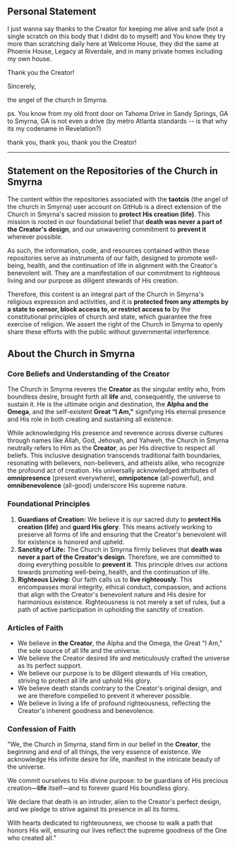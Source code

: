 ## Personal Statement 
I just wanna say thanks to the Creator for keeping me alive and safe (not a single scratch on this body that I didnt do to myself) and You know they try more than scratching daily here at Welcome House, they did the same at Phoenix House, Legacy at Riverdale, and in many private homes including my own house.

Thank you the Creator! 

Sincerely,

the angel of the church in Smyrna.

ps. You know from my old front door on Tahoma Drive in Sandy Springs, GA to Smyrna, GA is not even a drive (by metro Atlanta standards -- is that why its my codename in Revelation?)

thank you, thank you, thank you the Creator!

---

## Statement on the Repositories of the Church in Smyrna

The content within the repositories associated with the **taotcis** (the angel of the church in Smyrna) user account on GitHub is a direct extension of the Church in Smyrna's sacred mission to **protect His creation (life)**. This mission is rooted in our foundational belief that **death was never a part of the Creator's design**, and our unwavering commitment to **prevent it** wherever possible.

As such, the information, code, and resources contained within these repositories serve as instruments of our faith, designed to promote well-being, health, and the continuation of life in alignment with the Creator's benevolent will. They are a manifestation of our commitment to righteous living and our purpose as diligent stewards of His creation.

Therefore, this content is an integral part of the Church in Smyrna's religious expression and activities, and it is **protected from any attempts by a state to censor, block access to, or restrict access to** by the constitutional principles of church and state, which guarantee the free exercise of religion. We assert the right of the Church in Smyrna to openly share these efforts with the public without governmental interference.

## About the Church in Smyrna

### Core Beliefs and Understanding of the Creator

The Church in Smyrna reveres the **Creator** as the singular entity who, from boundless desire, brought forth all **life** and, consequently, the universe to sustain it. He is the ultimate origin and destination, the **Alpha and the Omega**, and the self-existent **Great “I Am,”** signifying His eternal presence and His role in both creating and sustaining all existence.

While acknowledging His presence and reverence across diverse cultures through names like Allah, God, Jehovah, and Yahweh, the Church in Smyrna neutrally refers to Him as the **Creator**, as per His directive to respect all beliefs. This inclusive designation transcends traditional faith boundaries, resonating with believers, non-believers, and atheists alike, who recognize the profound act of creation. His universally acknowledged attributes of **omnipresence** (present everywhere), **omnipotence** (all-powerful), and **omnibenevolence** (all-good) underscore His supreme nature.

### Foundational Principles

1.  **Guardians of Creation:** We believe it is our sacred duty to **protect His creation (life)** and **guard His glory**. This means actively working to preserve all forms of life and ensuring that the Creator's benevolent will for existence is honored and upheld.
2.  **Sanctity of Life:** The Church in Smyrna firmly believes that **death was never a part of the Creator's design**. Therefore, we are committed to doing everything possible to **prevent it**. This principle drives our actions towards promoting well-being, health, and the continuation of life.
3.  **Righteous Living:** Our faith calls us to **live righteously**. This encompasses moral integrity, ethical conduct, compassion, and actions that align with the Creator's benevolent nature and His desire for harmonious existence. Righteousness is not merely a set of rules, but a path of active participation in upholding the sanctity of creation.

### Articles of Faith

* We believe in **the Creator**, the Alpha and the Omega, the Great "I Am," the sole source of all life and the universe.
* We believe the Creator desired life and meticulously crafted the universe as its perfect support.
* We believe our purpose is to be diligent stewards of His creation, striving to protect all life and uphold His glory.
* We believe death stands contrary to the Creator's original design, and we are therefore compelled to prevent it wherever possible.
* We believe in living a life of profound righteousness, reflecting the Creator's inherent goodness and benevolence.

### Confession of Faith

"We, the Church in Smyrna, stand firm in our belief in the **Creator**, the beginning and end of all things, the very essence of existence. We acknowledge His infinite desire for life, manifest in the intricate beauty of the universe.

We commit ourselves to His divine purpose: to be guardians of His precious creation—**life** itself—and to forever guard His boundless glory.

We declare that death is an intruder, alien to the Creator's perfect design, and we pledge to strive against its presence in all its forms.

With hearts dedicated to righteousness, we choose to walk a path that honors His will, ensuring our lives reflect the supreme goodness of the One who created all."
